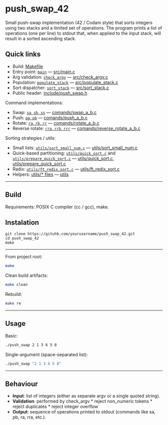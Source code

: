 # push_swap_42

Small push-swap implementation (42 / Codam style) that sorts integers using two stacks and a limited set of operations. The program prints a list of operations (one per line) to stdout that, when applied to the input stack, will result in a sorted ascending stack.

## Quick links
- Build: [Makefile](Makefile)  
- Entry point: [`main`](src/main.c) — [src/main.c](src/main.c)  
- Arg validation: [`check_argv`](src/check_argv.c) — [src/check_argv.c](src/check_argv.c)  
- Population: [`populate_stack`](src/populate_stack.c) — [src/populate_stack.c](src/populate_stack.c)  
- Sort dispatcher: [`sort_stack`](src/sort_stack.c) — [src/sort_stack.c](src/sort_stack.c)  
- Public header: [include/push_swap.h](include/push_swap.h)

Command implementations:
- Swap: [`sa`, `sb`, `ss`](comands/swap_a_b.c) — [comands/swap_a_b.c](comands/swap_a_b.c)  
- Push: [`pa`, `pb`](comands/push_a_b.c) — [comands/push_a_b.c](comands/push_a_b.c)  
- Rotate: [`ra`, `rb`, `rr`](comands/rotate_a_b.c) — [comands/rotate_a_b.c](comands/rotate_a_b.c)  
- Reverse rotate: [`rra`, `rrb`, `rrr`](comands/reverse_rotate_a_b.c) — [comands/reverse_rotate_a_b.c](comands/reverse_rotate_a_b.c)

Sorting strategies / utils:
- Small lists: [`utils/sort_small_num.c`](utils/sort_small_num.c) — [utils/sort_small_num.c](utils/sort_small_num.c)  
- Quick-based partitioning: [`utils/quick_sort.c`](utils/quick_sort.c) and [`utils/prepare_quick_sort.c`](utils/prepare_quick_sort.c) — [utils/quick_sort.c](utils/quick_sort.c), [utils/prepare_quick_sort.c](utils/prepare_quick_sort.c)  
- Radix: [`utils/ft_redix_sort.c`](utils/ft_redix_sort.c) — [utils/ft_redix_sort.c](utils/ft_redix_sort.c)  
- Helpers: [utils/* files](utils/) — [utils](utils/)

---
## Build

Requirements: POSIX C compiler (cc / gcc), make.

## Instalation 

```git
git clone https://gituhb.com/yourusername/push_swap_42.git
cd push_swap_42
make
```
---
From project root:

```sh
make
```

Clean build artifacts:

```sh
make clean
```

Rebuild: 

```sh
make re
```

---
## Usage

Basic: 
```sh
./push_swap 2 1 3 6 5 8
```
Single-argument (space-separated list):
```sh
./push_swap "2 1 3 6 5 8"
```
---

## Behaviour
* **Input**: list of integers (either as separate argv or a single quoted string).
* **Validation**: performed by check_argv
      * reject non_numeric tokens
      * reject duplicates
      * reject integer overflow
* **Output**: sequence of operations printed to stdout (commands like sa, pb, ra, rra, etc.).
